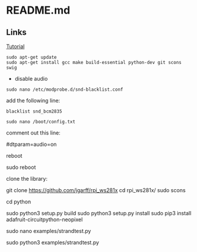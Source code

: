 # README.md

## Links

[Tutorial](https://tutorials-raspberrypi.com/connect-control-raspberry-pi-ws2812-rgb-led-strips/)

```
sudo apt-get update
sudo apt-get install gcc make build-essential python-dev git scons swig
```

* disable audio
```
sudo nano /etc/modprobe.d/snd-blacklist.conf
```

add the following line:

`blacklist snd_bcm2835`

`sudo nano /boot/config.txt`

comment out this line:

#dtparam=audio=on

reboot

sudo reboot

clone the library:

git clone https://github.com/jgarff/rpi_ws281x
cd rpi_ws281x/
sudo scons

cd python

sudo python3 setup.py build 
sudo python3 setup.py install 
sudo pip3 install adafruit-circuitpython-neopixel

sudo nano examples/strandtest.py

sudo python3 examples/strandtest.py